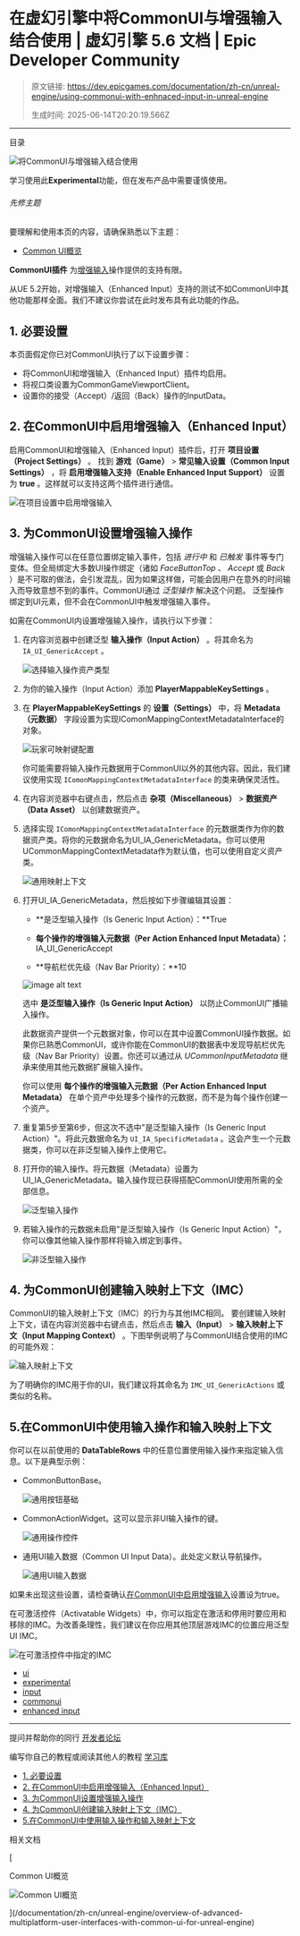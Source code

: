 # 在虚幻引擎中将CommonUI与增强输入结合使用 | 虚幻引擎 5.6 文档 | Epic Developer Community

> 原文链接: https://dev.epicgames.com/documentation/zh-cn/unreal-engine/using-commonui-with-enhnaced-input-in-unreal-engine
> 
> 生成时间: 2025-06-14T20:20:19.566Z

---

目录

![将CommonUI与增强输入结合使用](https://dev.epicgames.com/community/api/documentation/image/7c0e528d-2dcf-4158-b908-9f87292a00f2?resizing_type=fill&width=1920&height=335)

学习使用此**Experimental**功能，但在发布产品中需要谨慎使用。

###### 先修主题

要理解和使用本页的内容，请确保熟悉以下主题：

-   [Common UI概览](/documentation/zh-cn/unreal-engine/overview-of-advanced-multiplatform-user-interfaces-with-common-ui-for-unreal-engine)

**CommonUI插件** 为[增强输入](/documentation/zh-cn/unreal-engine/enhanced-input-in-unreal-engine)操作提供的支持有限。

从UE 5.2开始，对增强输入（Enhanced Input）支持的测试不如CommonUI中其他功能那样全面。我们不建议你尝试在此时发布具有此功能的作品。

## 1\. 必要设置

本页面假定你已对CommonUI执行了以下设置步骤：

-   将CommonUI和增强输入（Enhanced Input）插件均启用。
-   将视口类设置为CommonGameViewportClient。
-   设置你的接受（Accept）/返回（Back）操作的InputData。

## 2\. 在CommonUI中启用增强输入（Enhanced Input）

启用CommonUI和增强输入（Enhanced Input）插件后，打开 **项目设置（Project Settings）** 。 找到 **游戏（Game）** > **常见输入设置（Common Input Settings）** ，将 **启用增强输入支持（Enable Enhanced Input Support）** 设置为 **true** 。这样就可以支持这两个插件进行通信。

![在项目设置中启用增强输入](https://d1iv7db44yhgxn.cloudfront.net/documentation/images/40f5b35a-e8cb-423f-9dce-d70dd3ba026b/enableenhancedinput.png)

## 3\. 为CommonUI设置增强输入操作

增强输入操作可以在任意位置绑定输入事件，包括 *进行中* 和 *已触发* 事件等专门变体。但全局绑定大多数UI操作绑定（诸如 *FaceButtonTop* 、 *Accept* 或 *Back* ）是不可取的做法，会引发混乱，因为如果这样做，可能会因用户在意外的时间输入而导致意想不到的事件。CommonUI通过 *泛型操作* 解决这个问题。 泛型操作绑定到UI元素，但不会在CommonUI中触发增强输入事件。

如需在CommonUI内设置增强输入操作，请执行以下步骤：

1.  在内容浏览器中创建泛型 **输入操作（Input Action）** 。将其命名为 `IA_UI_GenericAccept` 。
    
    ![选择输入操作资产类型](https://d1iv7db44yhgxn.cloudfront.net/documentation/images/7f4be18a-c2f0-4ead-86a3-3775a3d7281b/selectinputaction.png)
2.  为你的输入操作（Input Action）添加 **PlayerMappableKeySettings** 。
    
3.  在 **PlayerMappableKeySettings** 的 **设置（Settings）** 中，将 **Metadata（元数据）** 字段设置为实现IComonMappingContextMetadataInterface的对象。
    
    ![玩家可映射键配置](https://d1iv7db44yhgxn.cloudfront.net/documentation/images/e863d025-429d-4733-8545-30937f751b39/mappingmetadata.png)
    
    你可能需要将输入操作元数据用于CommonUI以外的其他内容。因此，我们建议使用实现 `IComonMappingContextMetadataInterface` 的类来确保灵活性。
    
4.  在内容浏览器中右键点击，然后点击 **杂项（Miscellaneous）** > **数据资产（Data Asset）** 以创建数据资产。
    
5.  选择实现 `IComonMappingContextMetadataInterface` 的元数据类作为你的数据资产类。将你的元数据命名为UI\_IA\_GenericMetadata。你可以使用UCommonMappingContextMetadata作为默认值，也可以使用自定义资产类。
    
    ![通用映射上下文](https://d1iv7db44yhgxn.cloudfront.net/documentation/images/8acaa744-3020-48c5-9550-3297f475a427/commonmappingcontext.png)
6.  打开UI\_IA\_GenericMetadata，然后按如下步骤编辑其设置：
    
    -   **是泛型输入操作（Is Generic Input Action）：**True
        
    -   **每个操作的增强输入元数据（Per Action Enhanced Input Metadata）：** IA\_UI\_GenericAccept
        
    -   **导航栏优先级（Nav Bar Priority）：**10
        
    
    ![image alt text](https://d1iv7db44yhgxn.cloudfront.net/documentation/images/c2bf530c-e79c-49f4-b88d-f4512fbe2786/commoninputsettings.png)
    
    选中 **是泛型输入操作（Is Generic Input Action）** 以防止CommonUI广播输入操作。
    
    此数据资产提供一个元数据对象，你可以在其中设置CommonUI操作数据。如果你已熟悉CommonUI，或许你能在CommonUI的数据表中发现导航栏优先级（Nav Bar Priority）设置。你还可以通过从 *UCommonInputMetadata* 继承来使用其他元数据扩展输入操作。
    
    你可以使用 **每个操作的增强输入元数据（Per Action Enhanced Input Metadata）** 在单个资产中处理多个操作的元数据，而不是为每个操作创建一个资产。
    
7.  重复第5步至第6步，但这次不选中"是泛型输入操作（Is Generic Input Action）"。将此元数据命名为 `UI_IA_SpecificMetadata` 。这会产生一个元数据类，你可以在非泛型输入操作上使用它。
    
8.  打开你的输入操作。将元数据（Metadata）设置为UI\_IA\_GenericMetadata。输入操作现已获得搭配CommonUI使用所需的全部信息。
    
    ![泛型输入操作](https://d1iv7db44yhgxn.cloudfront.net/documentation/images/8db1730a-b48a-4a7b-a383-0c2fefc65c60/genericmetadata.png)
9.  若输入操作的元数据未启用"是泛型输入操作（Is Generic Input Action）"，你可以像其他输入操作那样将输入绑定到事件。
    
    ![非泛型输入操作](https://d1iv7db44yhgxn.cloudfront.net/documentation/images/9e271861-a657-4529-a95f-3d5f8f71664c/specificwidgetaction.png)

## 4\. 为CommonUI创建输入映射上下文（IMC）

CommonUI的输入映射上下文（IMC）的行为与其他IMC相同。 要创建输入映射上下文，请在内容浏览器中右键点击，然后点击 **输入（Input）** > **输入映射上下文（Input Mapping Context）** 。下图举例说明了与CommonUI结合使用的IMC的可能外观：

![输入映射上下文](https://d1iv7db44yhgxn.cloudfront.net/documentation/images/7d384c43-f8cf-4ecb-8794-77ef7ab80b93/inputmappingcontext.png)

为了明确你的IMC用于你的UI，我们建议将其命名为 `IMC_UI_GenericActions` 或类似的名称。

## 5.在CommonUI中使用输入操作和输入映射上下文

你可以在以前使用的 **DataTableRows** 中的任意位置使用输入操作来指定输入信息。以下是典型示例：

-   CommonButtonBase。
    
    ![通用按钮基础](https://d1iv7db44yhgxn.cloudfront.net/documentation/images/3c3908a5-c57c-4b26-8cc8-bb0449281f39/specificwidgetactionobj.png)
-   CommonActionWidget。这可以显示非UI输入操作的键。
    
    ![通用操作控件](https://d1iv7db44yhgxn.cloudfront.net/documentation/images/c548fa1d-e959-48cd-8a76-0d5017823171/iagrenade.png)
-   通用UI输入数据（Common UI Input Data）。此处定义默认导航操作。
    
    ![通用UI输入数据](https://d1iv7db44yhgxn.cloudfront.net/documentation/images/d40a428b-d408-4680-92a4-2dfbc7dd3e98/genericacceptback.png)

如果未出现这些设置，请检查确认[在CommonUI中启用增强输入](/documentation/zh-cn/unreal-engine/using-commonui-with-enhnaced-input-in-unreal-engine#enableenhanced)设置设为true。

在可激活控件（Activatable Widgets）中，你可以指定在激活和停用时要应用和移除的IMC。为改善条理性，我们建议在你应用其他顶层游戏IMC的位置应用泛型UI IMC。

![在可激活控件中指定的IMC](https://d1iv7db44yhgxn.cloudfront.net/documentation/images/ca73495a-defc-4ea5-9fe3-5e508e509d64/imc_uispecific.png)

-   [ui](https://dev.epicgames.com/community/search?query=ui)
-   [experimental](https://dev.epicgames.com/community/search?query=experimental)
-   [input](https://dev.epicgames.com/community/search?query=input)
-   [commonui](https://dev.epicgames.com/community/search?query=commonui)
-   [enhanced input](https://dev.epicgames.com/community/search?query=enhanced%20input)

* * *

提问并帮助你的同行 [开发者论坛](https://forums.unrealengine.com/categories?tag=unreal-engine)

编写你自己的教程或阅读其他人的教程 [学习库](https://dev.epicgames.com/community/unreal-engine/learning)

-   [1\. 必要设置](/documentation/zh-cn/unreal-engine/using-commonui-with-enhnaced-input-in-unreal-engine#1%E5%BF%85%E8%A6%81%E8%AE%BE%E7%BD%AE)
-   [2\. 在CommonUI中启用增强输入（Enhanced Input）](/documentation/zh-cn/unreal-engine/using-commonui-with-enhnaced-input-in-unreal-engine#2%E5%9C%A8commonui%E4%B8%AD%E5%90%AF%E7%94%A8%E5%A2%9E%E5%BC%BA%E8%BE%93%E5%85%A5%EF%BC%88enhancedinput%EF%BC%89)
-   [3\. 为CommonUI设置增强输入操作](/documentation/zh-cn/unreal-engine/using-commonui-with-enhnaced-input-in-unreal-engine#3%E4%B8%BAcommonui%E8%AE%BE%E7%BD%AE%E5%A2%9E%E5%BC%BA%E8%BE%93%E5%85%A5%E6%93%8D%E4%BD%9C)
-   [4\. 为CommonUI创建输入映射上下文（IMC）](/documentation/zh-cn/unreal-engine/using-commonui-with-enhnaced-input-in-unreal-engine#4%E4%B8%BAcommonui%E5%88%9B%E5%BB%BA%E8%BE%93%E5%85%A5%E6%98%A0%E5%B0%84%E4%B8%8A%E4%B8%8B%E6%96%87%EF%BC%88imc%EF%BC%89)
-   [5.在CommonUI中使用输入操作和输入映射上下文](/documentation/zh-cn/unreal-engine/using-commonui-with-enhnaced-input-in-unreal-engine#5%E5%9C%A8commonui%E4%B8%AD%E4%BD%BF%E7%94%A8%E8%BE%93%E5%85%A5%E6%93%8D%E4%BD%9C%E5%92%8C%E8%BE%93%E5%85%A5%E6%98%A0%E5%B0%84%E4%B8%8A%E4%B8%8B%E6%96%87)

相关文档

[

Common UI概览

![Common UI概览](https://dev.epicgames.com/community/api/documentation/image/cb3a6d24-0db8-4639-b1b1-9a5285d081b2?resizing_type=fit&width=160&height=92)

](/documentation/zh-cn/unreal-engine/overview-of-advanced-multiplatform-user-interfaces-with-common-ui-for-unreal-engine)